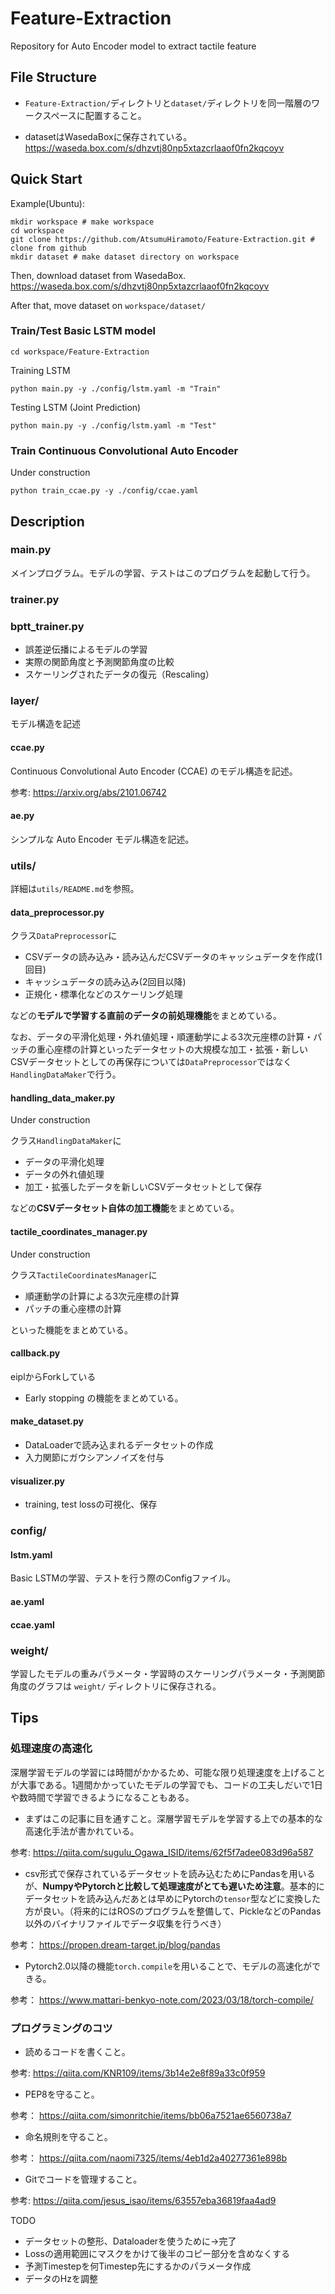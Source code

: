 # Feature-Extraction
Repository for Auto Encoder model to extract tactile feature

## File Structure
- `Feature-Extraction/`ディレクトリと`dataset/`ディレクトリを同一階層のワークスペースに配置すること。

- datasetはWasedaBoxに保存されている。
https://waseda.box.com/s/dhzvtj80np5xtazcrlaaof0fn2kqcoyv

## Quick Start
Example(Ubuntu):
```
mkdir workspace # make workspace
cd workspace
git clone https://github.com/AtsumuHiramoto/Feature-Extraction.git # clone from github
mkdir dataset # make dataset directory on workspace 
```
Then, download dataset from WasedaBox.
https://waseda.box.com/s/dhzvtj80np5xtazcrlaaof0fn2kqcoyv

After that, move dataset on `workspace/dataset/`

### Train/Test Basic LSTM model
```
cd workspace/Feature-Extraction
```
Training LSTM
```
python main.py -y ./config/lstm.yaml -m "Train"
```
Testing LSTM (Joint Prediction)
```
python main.py -y ./config/lstm.yaml -m "Test"
```

### Train Continuous Convolutional Auto Encoder
Under construction
```
python train_ccae.py -y ./config/ccae.yaml
```

## Description

### main.py
メインプログラム。モデルの学習、テストはこのプログラムを起動して行う。

### trainer.py

### bptt_trainer.py
- 誤差逆伝播によるモデルの学習
- 実際の関節角度と予測関節角度の比較
- スケーリングされたデータの復元（Rescaling）

### layer/
モデル構造を記述

#### ccae.py

Continuous Convolutional Auto Encoder (CCAE) のモデル構造を記述。

参考: https://arxiv.org/abs/2101.06742

#### ae.py

シンプルな Auto Encoder モデル構造を記述。

### utils/
詳細は`utils/README.md`を参照。

#### data_preprocessor.py

クラス`DataPreprocessor`に
- CSVデータの読み込み・読み込んだCSVデータのキャッシュデータを作成(1回目)
- キャッシュデータの読み込み(2回目以降)
- 正規化・標準化などのスケーリング処理

などの**モデルで学習する直前のデータの前処理機能**をまとめている。

なお、データの平滑化処理・外れ値処理・順運動学による3次元座標の計算・パッチの重心座標の計算といったデータセットの大規模な加工・拡張・新しいCSVデータセットとしての再保存については`DataPreprocessor`ではなく`HandlingDataMaker`で行う。

#### handling_data_maker.py
Under construction

クラス`HandlingDataMaker`に
- データの平滑化処理
- データの外れ値処理
- 加工・拡張したデータを新しいCSVデータセットとして保存

などの**CSVデータセット自体の加工機能**をまとめている。

#### tactile_coordinates_manager.py
Under construction

クラス`TactileCoordinatesManager`に
- 順運動学の計算による3次元座標の計算
- パッチの重心座標の計算

といった機能をまとめている。

#### callback.py
eiplからForkしている

- Early stopping
の機能をまとめている。

#### make_dataset.py

- DataLoaderで読み込まれるデータセットの作成
- 入力関節にガウシアンノイズを付与

#### visualizer.py

- training, test lossの可視化、保存

### config/

#### lstm.yaml
Basic LSTMの学習、テストを行う際のConfigファイル。

#### ae.yaml

#### ccae.yaml

### weight/
学習したモデルの重みパラメータ・学習時のスケーリングパラメータ・予測関節角度のグラフは `weight/` ディレクトリに保存される。

## Tips
### 処理速度の高速化
深層学習モデルの学習には時間がかかるため、可能な限り処理速度を上げることが大事である。1週間かかっていたモデルの学習でも、コードの工夫しだいで1日や数時間で学習できるようになることもある。

- まずはこの記事に目を通すこと。深層学習モデルを学習する上での基本的な高速化手法が書かれている。

参考: https://qiita.com/sugulu_Ogawa_ISID/items/62f5f7adee083d96a587

- csv形式で保存されているデータセットを読み込むためにPandasを用いるが、**NumpyやPytorchと比較して処理速度がとても遅いため注意**。基本的にデータセットを読み込んだあとは早めにPytorchの`tensor`型などに変換した方が良い。（将来的にはROSのプログラムを整備して、PickleなどのPandas以外のバイナリファイルでデータ収集を行うべき）

参考： https://propen.dream-target.jp/blog/pandas

- Pytorch2.0以降の機能`torch.compile`を用いることで、モデルの高速化ができる。

参考： https://www.mattari-benkyo-note.com/2023/03/18/torch-compile/

### プログラミングのコツ

- 読めるコードを書くこと。

参考: https://qiita.com/KNR109/items/3b14e2e8f89a33c0f959

- PEP8を守ること。

参考： https://qiita.com/simonritchie/items/bb06a7521ae6560738a7

- 命名規則を守ること。

参考： https://qiita.com/naomi7325/items/4eb1d2a40277361e898b

- Gitでコードを管理すること。

参考: https://qiita.com/jesus_isao/items/63557eba36819faa4ad9

TODO

- データセットの整形、Dataloaderを使うために→完了
- Lossの適用範囲にマスクをかけて後半のコピー部分を含めなくする
- 予測Timestepを何Timestep先にするかのパラメータ作成
- データのHzを調整